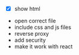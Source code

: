 - [x] show html
- open correct file
- include css and js files
- reverse proxy
- add security
- make it work with react
